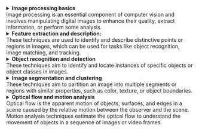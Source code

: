 <details>
<summary>
<b>Image processing basics</b>
<br>Image processing is an essential component of computer vision and involves manipulating digital images to enhance their quality, extract information, or perform some analysis.
</summary>

## Image representation and formats:
Digital images can be represented in various formats, such as grayscale, RGB, and HSV. Grayscale images have a single channel representing the intensity of light, while RGB images have three channels (red, green, and blue) that combine to create a wide range of colors. HSV (hue, saturation, value) is another color space that separates color information (hue) from the intensity (value) and saturation, making it easier to work with in some applications.

## Image filtering:
Image filters are used to perform various operations, such as smoothing, sharpening, or removing noise. Common filters include:

- Gaussian filter: A low-pass filter that smooths the image by blurring it with a Gaussian function. It helps reduce noise and smoothen out textures.
- Median filter: A non-linear filter that replaces each pixel's value with the median value of the neighboring pixels. It's particularly effective in removing salt-and-pepper noise while preserving edges.
- Laplacian filter: A second-order derivative filter that highlights regions with rapid intensity changes, often used for edge detection or image sharpening.

## Edge detection:
Edges are significant local changes in pixel intensity and represent object boundaries. Common edge detection techniques include:

- Canny edge detector: A multi-stage edge detection algorithm that involves smoothing, calculating gradients, non-maximum suppression, and thresholding with hysteresis. It produces thin, well-connected edges.
- Sobel operator: A pair of 3x3 convolution kernels that approximate the gradient of the image intensity in the horizontal and vertical directions. The magnitude of the gradient helps identify the edges.
- Prewitt operator: Similar to the Sobel operator, but with slightly different convolution kernels.

## Image transformation:
Image transformations involve changing the spatial arrangement of pixels in an image. Common transformations include:

- Scaling: Changing the size of the image by increasing or decreasing the number of pixels. Interpolation techniques like nearest-neighbor, bilinear, and bicubic are used to estimate the values of new pixels.
- Rotation: Rotating the image around a specified point by a given angle. This operation requires resampling the image and can cause aliasing artifacts.
- Translation: Shifting the image by a certain amount in the x and y directions. This operation can be used for tasks like image alignment or registration. 
</details>

<details>
<summary>
<b>Feature extraction and description:</b>
<br>These techniques are used to identify and describe distinctive points or regions in images, which can be used for tasks like object recognition, image matching, and tracking.
</summary>

## Histogram of Oriented Gradients (HOG):
HOG is a feature descriptor that captures the distribution of local intensity gradients in an image. It divides the image into small cells, computes the gradient histogram for each cell, and normalizes the histograms using overlapping blocks. HOG features are robust to changes in illumination and pose. They are widely used for object detection, particularly for human detection.

### Advantages:
- Robust to changes in illumination and pose
- Effective for detecting objects with a well-defined shape

### Limitations:
- Sensitive to changes in scale and rotation
- May not perform well for textureless objects

## Scale-Invariant Feature Transform (SIFT):
SIFT is a keypoint detector and descriptor that is invariant to image scale, rotation, and partially invariant to changes in illumination and viewpoint. The algorithm detects keypoints by identifying local extrema in the Difference of Gaussians (DoG) scale-space, assigns orientations, and computes a 128-dimensional descriptor based on gradient histograms.

### Advantages:
- Invariant to scale, rotation, and partially invariant to illumination and viewpoint changes
- Highly distinctive descriptors

### Limitations:
- Relatively slow and computationally expensive
- May not perform well in real-time applications

## Speeded Up Robust Features (SURF):
SURF is an improvement over SIFT that aims to be faster and more efficient while maintaining similar performance. It uses integral images to speed up the computation of the Hessian matrix for scale-space extrema detection and employs a simple descriptor based on Haar wavelets.

### Advantages:
- Faster and more efficient than SIFT
- Invariant to scale, rotation, and partially invariant to illumination and viewpoint changes

### Limitations:
- Less distinctive than SIFT descriptors
- Still slower than some other modern feature extraction techniques

## Binary Robust Invariant Scalable Keypoints (BRISK):
BRISK is a binary descriptor that is fast and rotation-invariant. It detects keypoints using a scale-space FAST (Features from Accelerated Segment Test) corner detector and computes the descriptor by comparing the intensities of pairs of pixels in a circular pattern around the keypoint.

### Advantages:
- Fast and computationally efficient
- Rotation-invariant and partially scale-invariant

### Limitations:
- Less distinctive than SIFT and SURF descriptors
- Not fully scale-invariant

## ORiented BRIef (ORB):
ORB is another fast binary descriptor that combines the FAST keypoint detector and the BRIEF descriptor. It adds a rotation-invariant property to BRIEF by steering the descriptor based on the keypoint's orientation, estimated using intensity centroid.

### Advantages:
- Fast and computationally efficient
- Rotation-invariant and partially scale-invariant

### Limitations:
- Less distinctive than SIFT and SURF descriptors
- Not fully scale-invariant

Each of these feature extraction techniques has its advantages and limitations. When selecting a method, consider factors such as computational efficiency, distinctiveness, invariance properties, and the specific requirements of your application.
</details>


<details>
<summary>
<b>Object recognition and detection</b>
<br>These techniques aim to identify and locate instances of specific objects or object classes in images.
</summary>

## Template matching:
Template matching is a simple object recognition technique that involves sliding a template image over the input image and computing a similarity measure (e.g., cross-correlation, sum of squared differences) at each location. The highest similarity score indicates the location of the object.

### Advantages:
- Easy to implement and understand
- Can be effective for objects with a well-defined appearance and no variation

### Limitations:
- Sensitive to changes in scale, rotation, and illumination
- Computationally expensive for large images or templates

## Viola-Jones object detection framework:
Viola-Jones is a machine learning-based framework for real-time object detection, particularly faces. It uses Haar-like features, integral images for fast computation, and the AdaBoost classifier to build a cascade of weak classifiers, which sequentially reject non-object regions.

### Advantages:
- Real-time performance
- Effective for detecting upright faces

### Limitations:
- Limited to detecting objects with a well-defined appearance
- Not robust to changes in scale, rotation, or viewpoint

## R-CNN, Fast R-CNN, and Faster R-CNN:
These are a family of convolutional neural network (CNN) based object detection algorithms.

- R-CNN (Regions with CNN features): Extracts region proposals using selective search, computes CNN features for each proposal, and classifies them using an SVM classifier.
- Fast R-CNN: Improves the R-CNN by using a single forward pass for the entire image and using a Region of Interest (RoI) pooling layer to extract features for each region proposal.
- Faster R-CNN: Further improves Fast R-CNN by replacing selective search with a Region Proposal Network (RPN), which shares convolutional layers with the detection network for faster computation.

### Advantages:
- Robust to changes in scale, rotation, and viewpoint
- Can detect multiple object classes simultaneously

### Limitations:
- Computationally expensive, particularly for R-CNN and Fast R-CNN
- Requires a large labeled dataset for training

## You Only Look Once (YOLO):
YOLO is a real-time object detection algorithm that frames the detection problem as a single regression task. It divides the input image into a grid, and each grid cell predicts bounding boxes and class probabilities. YOLO is fast and can detect multiple object classes simultaneously.

### Advantages:
- Real-time performance
- Robust to changes in scale, rotation, and viewpoint

### Limitations:
- Less accurate than some other CNN-based methods, especially for small objects
- Requires a large labeled dataset for training

## Single Shot MultiBox Detector (SSD):
SSD is another real-time object detection algorithm that combines the ideas of YOLO and Faster R-CNN. It uses multiple convolutional layers with different scales to predict object classes and bounding boxes, making it effective for detecting objects of various sizes.

### Advantages:
- Real-time performance
- Robust to changes in scale, rotation, and viewpoint
- Better accuracy than YOLO, particularly for small objects

### Limitations:
- Slightly slower than YOLO
- Requires a large labeled dataset for training

When choosing an object recognition or detection technique, consider the trade-offs between accuracy, computational efficiency, robustness to variations, and the specific requirements of your application.
</details>

<details>
<summary>
<b>Image segmentation and clustering</b>
<br>These techniques aim to partition an image into multiple segments or regions with similar properties, such as color, texture, or object boundaries.
</summary>

## Thresholding:
Thresholding is a simple segmentation method that converts an image into a binary image by setting a global or local threshold. Pixels with intensities above the threshold are set to one (foreground), and those below the threshold are set to zero (background). Thresholding works well for images with distinct foreground and background regions.

### Advantages:
- Simple and fast
- Effective for images with high contrast between regions

### Limitations:
- Sensitive to changes in illumination
- Not suitable for images with complex backgrounds or overlapping objects

## Region growing:
Region growing is a segmentation technique that starts from seed points and iteratively adds neighboring pixels to the regions based on a similarity criterion, such as intensity or color. This method is useful for segmenting images with well-defined regions and clear boundaries.

### Advantages:
- Can produce accurate segmentation for well-defined regions
- Less sensitive to noise compared to edge-based methods

### Limitations:
- Requires seed points, which may need to be manually selected
- Sensitive to the choice of similarity criteria

## Watershed algorithm:
The watershed algorithm is a region-based segmentation technique that treats the image as a topographic surface and finds the catchment basins and watershed lines. The algorithm floods the image from the local minima and merges adjacent regions when they meet at watershed lines.

### Advantages:
- Can segment complex images with multiple regions
- Robust to noise and illumination changes

### Limitations:
- May produce over-segmentation, especially in the presence of noise
- Requires post-processing to merge over-segmented regions

## Mean-shift segmentation:
Mean-shift is a non-parametric clustering technique that can be used for image segmentation. The algorithm iteratively shifts each pixel to the mode (peak) of the local probability density function in the feature space, which is estimated using a kernel function. The shifted pixels form clusters that correspond to image segments.

### Advantages:
- Can automatically determine the number of segments
- Robust to noise and outliers

### Limitations:
- Computationally expensive, especially for large images
- Sensitive to the choice of bandwidth parameter

## K-means and hierarchical clustering:
K-means and hierarchical clustering are general clustering algorithms that can be applied to image segmentation by treating pixel intensities, colors, or other features as data points in a feature space.

### Advantages:
- Can segment images based on various features (color, texture, etc.)
- Relatively simple to implement

### Limitations:
- Requires the number of clusters (segments) to be specified in advance for k-means
- Computationally expensive for large images or high-dimensional feature spaces
- Sensitive to initialization and the choice of distance metric

When selecting an image segmentation or clustering technique, consider factors such as the complexity of the image, the desired properties of the segments, and the computational efficiency of the algorithm.
</details>

<details>
<summary>
<b>Optical flow and motion analysis</b>
<br>Optical flow is the apparent motion of objects, surfaces, and edges in a scene caused by the relative motion between the observer and the scene. Motion analysis techniques estimate the optical flow to understand the movement of objects in a sequence of images or video frames.
</summary>

## Differential methods:
Differential methods for optical flow estimation are based on the assumption that the intensity of a moving object remains constant over time. The most well-known differential method is the Lucas-Kanade algorithm, which uses a local linear approximation of the intensity and assumes that the flow is constant in a small neighborhood around each pixel. Another popular differential method is the Horn-Schunck algorithm, which enforces global smoothness constraints on the flow field.

### Advantages:
- Can provide dense flow fields
- Suitable for small, incremental motion

### Limitations:
- Sensitive to noise
- Can be affected by the aperture problem (ambiguous flow for one-dimensional structures)

## Feature-based methods:
Feature-based methods for optical flow estimation first detect and track distinctive features, such as corners or keypoints, across the image sequence. The KLT (Kanade-Lucas-Tomasi) tracker is a well-known feature-based method that combines the Lucas-Kanade algorithm with the Shi-Tomasi corner detector to track keypoints over time.

### Advantages:
- Robust to noise and partial occlusion
- Can handle large displacements

### Limitations:
- Provide sparse flow fields (only at feature locations)
- Can be affected by the aperture problem

## Phase correlation:
Phase correlation is a frequency-domain technique for estimating the relative motion between two images. It is based on the Fourier shift theorem, which states that the phase difference between the Fourier transforms of two translated images is linearly proportional to their spatial offset. By computing the inverse Fourier transform of the normalized cross-power spectrum, the motion can be estimated as the peak location in the resulting phase correlation surface.

### Advantages:
- Robust to illumination changes and noise
- Suitable for estimating global motion (e.g., camera motion)

### Limitations:
- Assumes that the motion is constant across the entire image
- Not suitable for estimating complex or non-rigid motion

## Deep learning-based methods:
Deep learning-based methods, such as FlowNet and PWC-Net, use convolutional neural networks (CNNs) to estimate optical flow. These methods are trained on large datasets with ground truth flow fields and can learn to estimate complex, non-rigid motion patterns.

### Advantages:
- Can handle complex and non-rigid motion
- Can provide dense flow fields

### Limitations:
- Require large labeled datasets for training
- Computationally expensive compared to traditional methods

When selecting an optical flow or motion analysis technique, consider factors such as the type of motion, the presence of noise, the desired flow field density, and the computational efficiency of the algorithm.
</details>
